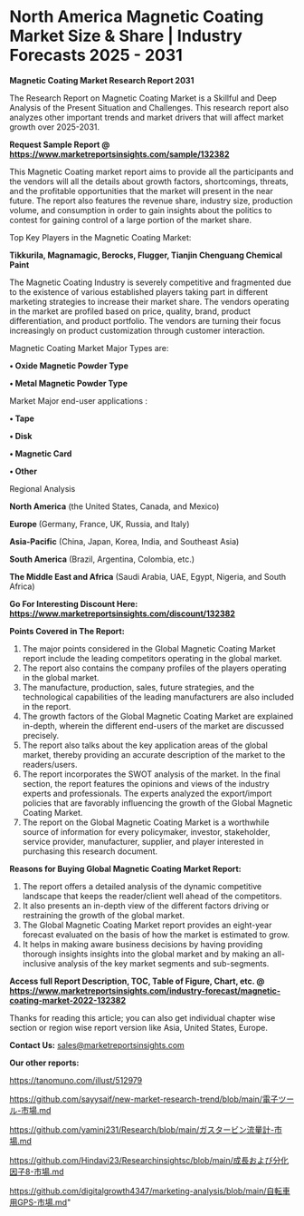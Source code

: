 # North America Magnetic Coating Market Size & Share | Industry Forecasts 2025 - 2031

<strong>Magnetic Coating Market Research Report 2031</strong>

The Research Report on Magnetic Coating Market is a Skillful and Deep Analysis of the Present Situation and Challenges. This research report also analyzes other important trends and market drivers that will affect market growth over 2025-2031.

<strong>Request Sample Report @ <a href=https://www.marketreportsinsights.com/sample/132382>https://www.marketreportsinsights.com/sample/132382</a></strong>

This Magnetic Coating market report aims to provide all the participants and the vendors will all the details about growth factors, shortcomings, threats, and the profitable opportunities that the market will present in the near future. The report also features the revenue share, industry size, production volume, and consumption in order to gain insights about the politics to contest for gaining control of a large portion of the market share.

Top Key Players in the Magnetic Coating Market:

<strong>Tikkurila, Magnamagic, Berocks, Flugger, Tianjin Chenguang Chemical Paint</strong>

The Magnetic Coating Industry is severely competitive and fragmented due to the existence of various established players taking part in different marketing strategies to increase their market share. The vendors operating in the market are profiled based on price, quality, brand, product differentiation, and product portfolio. The vendors are turning their focus increasingly on product customization through customer interaction.

Magnetic Coating Market Major Types are:

<strong>• Oxide Magnetic Powder Type

• Metal Magnetic Powder Type</strong>

Market Major end-user applications :

<strong>• Tape

• Disk

• Magnetic Card

• Other</strong>

Regional Analysis

</u><strong><b>North America</b></strong> (the United States, Canada, and Mexico)

<strong><b>Europe </b></strong>(Germany, France, UK, Russia, and Italy)

<strong><b>Asia-Pacific</b></strong> (China, Japan, Korea, India, and Southeast Asia)

<strong><b>South America</b></strong> (Brazil, Argentina, Colombia, etc.)

<strong><b>The Middle East and Africa</b></strong> (Saudi Arabia, UAE, Egypt, Nigeria, and South Africa)

<strong>Go For Interesting Discount Here: <a href=https://www.marketreportsinsights.com/discount/132382>https://www.marketreportsinsights.com/discount/132382</a></strong>

<strong>Points Covered in The Report:</strong>
<ol>
  <li>The major points considered in the Global Magnetic Coating Market report include the leading competitors operating in the global market.</li>
  <li>The report also contains the company profiles of the players operating in the global market.</li>
  <li>The manufacture, production, sales, future strategies, and the technological capabilities of the leading manufacturers are also included in the report.</li>
  <li>The growth factors of the Global Magnetic Coating Market are explained in-depth, wherein the different end-users of the market are discussed precisely.</li>
  <li>The report also talks about the key application areas of the global market, thereby providing an accurate description of the market to the readers/users.</li>
  <li>The report incorporates the SWOT analysis of the market. In the final section, the report features the opinions and views of the industry experts and professionals. The experts analyzed the export/import policies that are favorably influencing the growth of the Global Magnetic Coating Market.</li>
  <li>The report on the Global Magnetic Coating Market is a worthwhile source of information for every policymaker, investor, stakeholder, service provider, manufacturer, supplier, and player interested in purchasing this research document.</li>
</ol>
<strong>Reasons for Buying Global Magnetic Coating Market Report:</strong>

<ol>
  <li>The report offers a detailed analysis of the dynamic competitive landscape that keeps the reader/client well ahead of the competitors.</li>
  <li>It also presents an in-depth view of the different factors driving or restraining the growth of the global market.</li>
  <li>The Global Magnetic Coating Market report provides an eight-year forecast evaluated on the basis of how the market is estimated to grow.</li>
  <li>It helps in making aware business decisions by having providing thorough insights insights into the global market and by making an all-inclusive analysis of the key market segments and sub-segments.</li>
</ol>
<strong>Access full Report Description, TOC, Table of Figure, Chart, etc. @ <a href=https://www.marketreportsinsights.com/industry-forecast/magnetic-coating-market-2022-132382>https://www.marketreportsinsights.com/industry-forecast/magnetic-coating-market-2022-132382</a></strong>


Thanks for reading this article; you can also get individual chapter wise section or region wise report version like Asia, United States, Europe.

<strong>Contact Us:</strong>
sales@marketreportsinsights.com

<strong>Our other reports:</strong>

<a href=https://tanomuno.com/illust/512979>https://tanomuno.com/illust/512979</a>

<a href=https://github.com/sayysaif/new-market-research-trend/blob/main/電子ツール-市場.md>https://github.com/sayysaif/new-market-research-trend/blob/main/電子ツール-市場.md</a>

<a href=https://github.com/yamini231/Research/blob/main/ガスタービン流量計-市場.md>https://github.com/yamini231/Research/blob/main/ガスタービン流量計-市場.md</a>

<a href=https://github.com/Hindavi23/Researchinsightsc/blob/main/成長および分化因子8-市場.md>https://github.com/Hindavi23/Researchinsightsc/blob/main/成長および分化因子8-市場.md</a>

<a href=https://github.com/digitalgrowth4347/marketing-analysis/blob/main/自転車用GPS-市場.md>https://github.com/digitalgrowth4347/marketing-analysis/blob/main/自転車用GPS-市場.md</a>"
